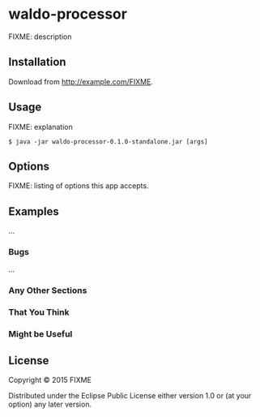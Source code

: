# waldo-processor

FIXME: description

## Installation

Download from http://example.com/FIXME.

## Usage

FIXME: explanation

    $ java -jar waldo-processor-0.1.0-standalone.jar [args]

## Options

FIXME: listing of options this app accepts.

## Examples

...

### Bugs

...

### Any Other Sections
### That You Think
### Might be Useful

## License

Copyright © 2015 FIXME

Distributed under the Eclipse Public License either version 1.0 or (at
your option) any later version.
